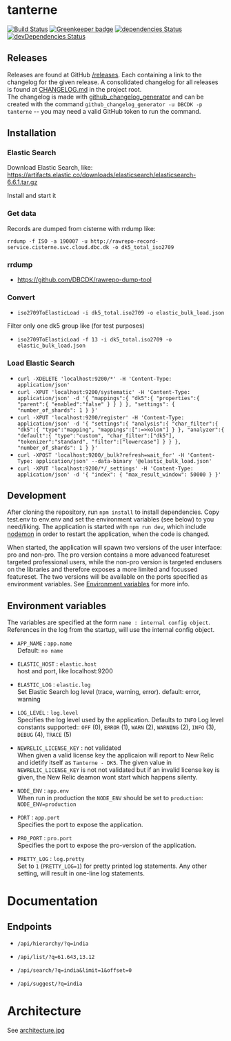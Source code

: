 # tanterne

[![Build Status](https://travis-ci.org/DBCDK/tanterne.svg?branch=master)](https://travis-ci.org/DBCDK/tanterne)
[![Greenkeeper badge](https://badges.greenkeeper.io/DBCDK/tanterne.svg)](https://greenkeeper.io/)
[![dependencies Status](https://david-dm.org/DBCDK/tanterne/status.svg)](https://david-dm.org/DBCDK/tanterne)
[![devDependencies Status](https://david-dm.org/DBCDK/tanterne/dev-status.svg)](https://david-dm.org/DBCDK/tanterne?type=dev)

## Releases
Releases are found at GitHub [/releases](https://github.com/DBCDK/tanterne/releases). Each containing a link to the changelog for the given release. A consolidated changelog for all releases is found at [CHANGELOG.md](https://github.com/DBCDK/tanterne/blob/master/CHANGELOG.md) in the project root.    
The changelog is made with [github_changelog_generator](https://github.com/skywinder/Github-Changelog-Generator) and can be created with the command `github_changelog_generator -u DBCDK -p tanterne` -- you may need a valid GitHub token to run the command.

## Installation
### Elastic Search
Download Elastic Search, like: https://artifacts.elastic.co/downloads/elasticsearch/elasticsearch-6.6.1.tar.gz

Install and start it

### Get data
Records are dumped from cisterne with rrdump like:

`rrdump -f ISO -a 190007 -u http://rawrepo-record-service.cisterne.svc.cloud.dbc.dk -o dk5_total_iso2709`

### rrdump
* https://github.com/DBCDK/rawrepo-dump-tool

### Convert
* `iso2709ToElasticLoad -i dk5_total.iso2709 -o elastic_bulk_load.json`

Filter only one dk5 group like (for test purposes)
* `iso2709ToElasticLoad -f 13 -i dk5_total.iso2709 -o elastic_bulk_load.json`

### Load Elastic Search
* `curl -XDELETE 'localhost:9200/*' -H 'Content-Type: application/json'`
* `curl -XPUT 'localhost:9200/systematic' -H 'Content-Type: application/json' -d '{
  "mappings":{
    "dk5":{
      "properties":{
        "parent":{
          "enabled":"false"
        }
      }
    }
  },
  "settings": {
    "number_of_shards": 1
  }
}'`
* `curl -XPUT 'localhost:9200/register' -H 'Content-Type: application/json' -d '{
  "settings":{
    "analysis":{
      "char_filter":{
        "dk5":{
          "type":"mapping",
          "mappings":[":=>kolon"]
        }
      },
      "analyzer":{
        "default":{
          "type":"custom",
          "char_filter":["dk5"],
          "tokenizer":"standard",
          "filter":["lowercase"]
        }
      }
    },
    "number_of_shards": 1
  }
}'`
* `curl -XPOST 'localhost:9200/_bulk?refresh=wait_for' -H 'Content-Type: application/json' --data-binary '@elastic_bulk_load.json'`
* `curl -XPUT 'localhost:9200/*/_settings' -H 'Content-Type: application/json' -d '{
  "index": {
    "max_result_window": 50000
  }
}'`
 
## Development
After cloning the repository, run `npm install` to install dependencies. Copy test.env to env.env and set the environment variables (see below) to you need/liking. The application is started with `npm run dev`, which include [nodemon](https://www.npmjs.com/package/nodemon) in order to restart the application, when the code is changed.

When started, the application will spawn two versions of the user interface: pro and non-pro. The pro version contains a more advanced featureset targeted professional users, while the non-pro version is targeted endusers on the libraries and therefore exposes a more limited and focussed featureset.
The two versions will be available on the ports specified as environment variables. See [Environment variables](https://github.com/DBCDK/tanterne#environment-variables) for more info.

## Environment variables

The variables are specified at the form `name : internal config object`. References in the log from the startup, will use the internal config object.

- `APP_NAME` : `app.name`  
Default: `no name`

- `ELASTIC_HOST` : `elastic.host`  
host and port, like localhost:9200

- `ELASTIC_LOG` : `elastic.log`  
Set Elastic Search log level (trace, warning, error). default: error, warning

- `LOG_LEVEL` : `log.level`  
Specifies the log level used by the application. Defaults to `INFO`
Log level constants supported:: `OFF` (0), `ERROR` (1), `WARN` (2), `WARNING` (2), `INFO` (3), `DEBUG` (4), `TRACE` (5)

- `NEWRELIC_LICENSE_KEY` : not validated  
When given a valid license key the applicaion will report to New Relic and idetify itself as `Tanterne - DK5`. The given value in `NEWRELIC_LICENSE_KEY` is not not validated but if an invalid license key is given, the New Relic deamon wont start which happens silenty. 

- `NODE_ENV` : `app.env`  
When run in production the `NODE_ENV` should be set to `production`: `NODE_ENV=production`

- `PORT` : `app.port`  
Specifies the port to expose the application.

- `PRO_PORT` : `pro.port`  
Specifies the port to expose the pro-version of the application.
 
- `PRETTY_LOG` : `log.pretty`  
Set to `1` (`PRETTY_LOG=1`) for pretty printed log statements. Any other setting, will result in one-line log statements.

# Documentation
## Endpoints

- `/api/hierarchy/?q=india`

- `/api/list/?q=61.643,13.12`

- `/api/search/?q=india&limit=1&offset=0`

- `/api/suggest/?q=india`

# Architecture 
See [architecture.jpg](docs/architecture.jpg)
